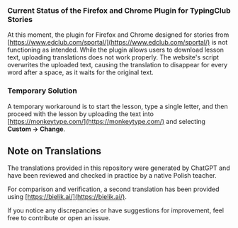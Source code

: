 ### Current Status of the Firefox and Chrome Plugin for TypingClub Stories

At this moment, the plugin for Firefox and Chrome designed for stories from [https://www.edclub.com/sportal/](https://www.edclub.com/sportal/) is not functioning as intended. While the plugin allows users to download lesson text, uploading translations does not work properly. The website's script overwrites the uploaded text, causing the translation to disappear for every word after a space, as it waits for the original text.
### Temporary Solution

A temporary workaround is to start the lesson, type a single letter, and then proceed with the lesson by uploading the text into [https://monkeytype.com/](https://monkeytype.com/) and selecting **Custom → Change**.

## Note on Translations

The translations provided in this repository were generated by ChatGPT and have been reviewed and checked in practice by a native Polish teacher. 

For comparison and verification, a second translation has been provided using [https://bielik.ai/](https://bielik.ai/). 

If you notice any discrepancies or have suggestions for improvement, feel free to contribute or open an issue.

